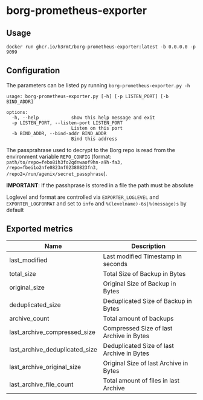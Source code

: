 # borg-prometheus-exporter

## Usage

``docker run ghcr.io/h3rmt/borg-prometheus-exporter:latest -b 0.0.0.0 -p 9099``

## Configuration

The parameters can be listed py running ``borg-prometheus-exporter.py -h``

```
usage: borg-prometheus-exporter.py [-h] [-p LISTEN_PORT] [-b BIND_ADDR]

options:
  -h, --help            show this help message and exit
  -p LISTEN_PORT, --listen-port LISTEN_PORT
                        Listen on this port
  -b BIND_ADDR, --bind-addr BIND_ADDR
                        Bind this address
```

The passprahrase used to decrypt to the Borg repo is read from the environment variable `REPO_CONFIG` (format:
``path/to/repo=febo8ih3fo2qdnwaof9hn-a9h-fa3, /repo=fbei1o2nfe0823nf02380823fn3, /repo2=/run/agenix/secret_passphrase``).

**IMPORTANT**: If the passhprase is stored in a file the path must be absolute

Loglevel and format are controlled via `EXPORTER_LOGLEVEL` and `EXPORTER_LOGFORMAT` and set to `info` and
`%(levelname)-6s|%(message)s` by default

## Exported metrics

| Name                           | Description                                |
|--------------------------------|--------------------------------------------|
| last_modified                  | Last modified Timestamp in seconds         |
| total_size                     | Total Size of Backup in Bytes              |
| original_size                  | Original Size of Backup in Bytes           |
| deduplicated_size              | Deduplicated Size of Backup in Bytes       |
| archive_count                  | Total amount of backups                    |
| last_archive_compressed_size   | Compressed Size of last Archive in Bytes   |
| last_archive_deduplicated_size | Deduplicated Size of last Archive in Bytes |
| last_archive_original_size     | Original Size of last Archive in Bytes     |
| last_archive_file_count        | Total amount of files in last Archive      |